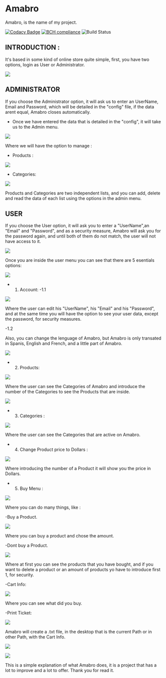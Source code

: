 # Amabro
Amabro, is the name of my project.

[![Codacy Badge](https://api.codacy.com/project/badge/Grade/2cdcac93880941f7a6f6ae9c6a267edd)](https://app.codacy.com/app/SergioGarcia-Wolframito/Amabro?utm_source=github.com&utm_medium=referral&utm_content=SergioGarcia-Wolframito/Amabro&utm_campaign=Badge_Grade_Dashboard)
[![BCH compliance](https://bettercodehub.com/edge/badge/SergioGarcia-Wolframito/practica_1?branch=master)](https://bettercodehub.com/)
![Build Status](https://travis-ci.com/SergioGarcia-Wolframito/Practica1.svg?token=4pzWBqKxhzCcdeSq886z&branch=master)






## INTRODUCTION : 

It's based in some kind of online store quite simple, first, you have two options, login as User or Administrator.

![](Amabro%20Screenshots/Menu.PNG)

## ADMINISTRATOR

If you choose the Administrator option, it will ask us to enter an UserName, Email and Password, which will be detailed in the "config" file, if the data arent equal, Amabro closes automatically.





- Once we have entered the data that is detailed in the "config", it will take us to the Admin menu.


![](Amabro%20Screenshots/AdminMenu.PNG)


Where we will have the option to manage : 

- Products :

![](Amabro%20Screenshots/AdminProduct.PNG)

- Categories:

![](Amabro%20Screenshots/AdminCategories.PNG)


Products and Categories are two independent lists, and you can add, delete and read the data of each list using the options in the admin menu.


## USER

If you choose the User option, it will ask you to enter a "UserName",an "Email" and "Password", and as a security measure, Amabro will ask you for the password again, and until both of them do not match, the user will not have access to it.

![](Amabro%20Screenshots/User1.PNG)

Once you are inside the user menu you can see that there are 5 esentials options:


![](Amabro%20Screenshots/INTERNACIONALIZACION_MENU.PNG)


- 1. Account: 
-1.1

![](Amabro%20Screenshots/UserAccount.PNG)


Where the user can edit his "UserName", his "Email" and his "Password", and at the same time you will have the option to see your user data, except the password, for security measures.

-1.2

Also, you can change the lenguage of Amabro, but Amabro is only transated in Spanis, English and French, and a little part of Amabro.

![](Amabro%20Screenshots/INTERNACIONALIZACION_2.PNG)
- 2. Products:

![](Amabro%20Screenshots/UserProduct1.PNG)

Where the user can see the Categories of Amabro and introduce the number of the Categories to see the Products that are inside.

![](Amabro%20Screenshots/UserProduct2.PNG)

- 3. Categories :

![](Amabro%20Screenshots/UserProduct1.PNG)

Where the user can see the Categories that are active on Amabro.

- 4. Change Product price to Dollars : 

![](Amabro%20Screenshots/Dollars.PNG)

Where introducing the number of a Product it will show you the price in Dollars.


- 5. Buy Menu :

![](Amabro%20Screenshots/BuyMenu.PNG)

Where you can do many things, like :

-Buy a Product.

![](Amabro%20Screenshots/BuyMenu1.PNG)

Where you can buy a product and chose the amount.

-Dont buy a Product.

![](Amabro%20Screenshots/BuyMenu2.PNG)

Where at first you can see the products that you have bought, and if you want to delete a product or an amount of products yo have to introduce first 1, for security.

-Cart Info:

![](Amabro%20Screenshots/BuyMenu3.PNG)

Where you can see what did you buy.

-Print Ticket:

![](Amabro%20Screenshots/BuyMenu4.PNG)

Amabro will create a .txt file, in the desktop that is the current Path or in other Path, with the Cart Info.

![](Amabro%20Screenshots/BuyMenu5.PNG)

![](Amabro%20Screenshots/BuyMenu6.PNG)



This is a simple explanation of what Amabro does, it is a project that has a lot to improve and a lot to offer.
Thank you for read it.


